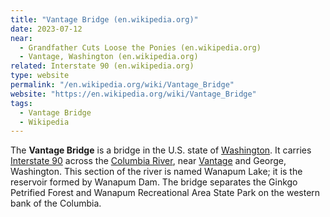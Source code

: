 ```yaml
---
title: "Vantage Bridge (en.wikipedia.org)"
date: 2023-07-12
near:
  - Grandfather Cuts Loose the Ponies (en.wikipedia.org)
  - Vantage, Washington (en.wikipedia.org)
related: Interstate 90 (en.wikipedia.org)
type: website
permalink: "/en.wikipedia.org/wiki/Vantage_Bridge"
website: "https://en.wikipedia.org/wiki/Vantage_Bridge"
tags:
  - Vantage Bridge
  - Wikipedia
---
```

The **Vantage Bridge** is a bridge in the U.S. state of [Washington](https://en.wikipedia.org/wiki/Washington_(state)). It carries [Interstate 90](/en.wikipedia.org/wiki/Interstate_90) across the [Columbia River](/en.wikipedia.org/wiki/Columbia_River), near [Vantage](/en.wikipedia.org/wiki/Vantage,_Washington) and George, Washington. This section of the river is named Wanapum Lake; it is the reservoir formed by Wanapum Dam. The bridge separates the Ginkgo Petrified Forest and Wanapum Recreational Area State Park on the western bank of the Columbia.